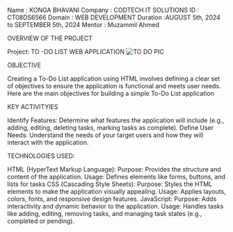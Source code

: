Name     : KONGA BHAVANI
Company  : CODTECH IT SOLUTIONS
ID       : CT08DS6566
Domain   : WEB DEVELOPMENT
Duration :AUGUST 5th, 2024 to SEPTEMBER 5th, 2024
Mentor   : Muzammil Ahmed

OVERVIEW OF THE PROJECT

 Project: TO -DO LIST WEB APPLICATION
 ![TO DO PIC](https://github.com/user-attachments/assets/64014ee0-a2f1-4daf-8cbd-d537e487383c)

 
OBJECTIVE

Creating a To-Do List application using HTML involves defining a clear set of objectives to ensure the application is functional and meets user needs. Here are the main objectives for building a simple To-Do List application


KEY ACTIVITYIES


Identify Features: Determine what features the application will include (e.g., adding, editing, deleting tasks, marking tasks as complete).
Define User Needs: Understand the needs of your target users and how they will interact with the application.


TECHNOLOGIES USED:

HTML (HyperText Markup Language):
Purpose: Provides the structure and content of the application.
Usage: Defines elements like forms, buttons, and lists for tasks
CSS (Cascading Style Sheets):
Purpose: Styles the HTML elements to make the application visually appealing.
Usage: Applies layouts, colors, fonts, and responsive design features.
JavaScript:
Purpose: Adds interactivity and dynamic behavior to the application.
Usage: Handles tasks like adding, editing, removing tasks, and managing task states (e.g., completed or pending).






